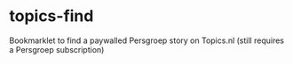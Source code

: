 # topics-find

Bookmarklet to find a paywalled Persgroep story on Topics.nl (still requires a Persgroep subscription)
